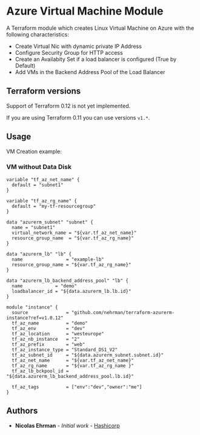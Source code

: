 # Azure Virtual Machine Module

A Terraform module which creates Linux Virtual Machine on Azure with the following characteristics:
- Create Virtual Nic with dynamic private IP Address
- Configure Security Group for HTTP access
- Create an Availabity Set if a load balancer is configured (True by Default)
- Add VMs in the Backend Address Pool of the Load Balancer

## Terraform versions

Support of Terraform 0.12 is not yet implemented.

If you are using Terraform 0.11 you can use versions `v1.*`.

## Usage

VM Creation example: 

### VM without Data Disk 

```hcl
variable "tf_az_net_name" {
  default = "subnet1"
}

variable "tf_az_rg_name" {
  default = "my-tf-resourcegroup"
}

data "azurerm_subnet" "subnet" {
  name = "subnet1"
  virtual_network_name = "${var.tf_az_net_name}"
  resource_group_name  = "${var.tf_az_rg_name}"
}

data "azurerm_lb" "lb" {
  name                = "example-lb"
  resource_group_name = "${var.tf_az_rg_name}"
}

data "azurerm_lb_backend_address_pool" "lb" {
  name            = "demo"
  loadbalancer_id = "${data.azurerm_lb.lb.id}"
}

module "instance" {
  source              = "github.com/nehrman/terraform-azurerm-instance?ref=v1.0.12"
  tf_az_name          = "demo"
  tf_az_env           = "dev"
  tf_az_location      = "westeurope"
  tf_az_nb_instance   = "2"
  tf_az_prefix        = "web"
  tf_az_instance_type = "Standard_DS1_V2"
  tf_az_subnet_id     = "${data.azurerm_subnet.subnet.id}"
  tf_az_net_name      = "${var.tf_az_net_name}"
  tf_az_rg_name       = "${var.tf_az_rg_name }"
  tf_az_lb_bckpool_id = "${data.azurerm_lb_backend_address_pool.lb.id}"

  tf_az_tags          = ["env":"dev","owner":"me"]
}
```

## Authors

* **Nicolas Ehrman** - *Initial work* - [Hashicorp](https://www.hashicorp.com)
